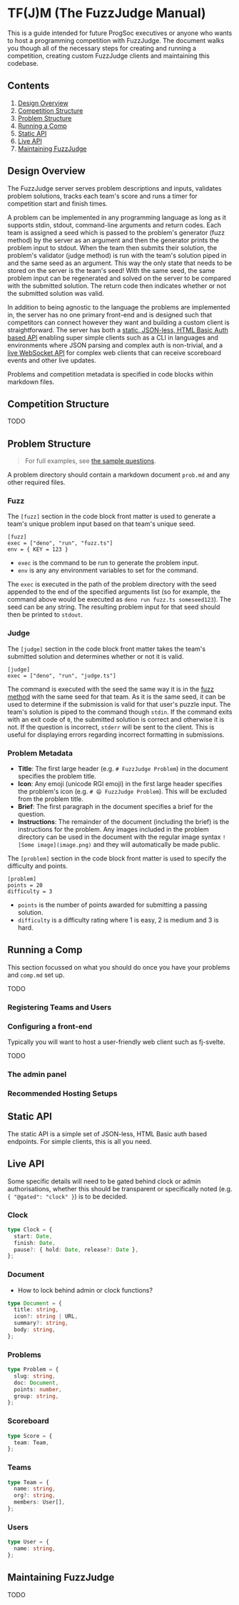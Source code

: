 # TF(J)M (The FuzzJudge Manual)
This is a guide intended for future ProgSoc executives or anyone who wants to host a programming competition with FuzzJudge. The document walks you though all of the necessary steps for creating and running a competition, creating custom FuzzJudge clients and maintaining this codebase.

## Contents
1. [Design Overview](#design-overview)
1. [Competition Structure](#running-a-competition)
1. [Problem Structure](#problem-structure)
1. [Running a Comp](#running-a-comp)
1. [Static API](#static-api)
1. [Live API](#live-api)
1. [Maintaining FuzzJudge](#maintaining-fuzzjudge)

## Design Overview
The FuzzJudge server serves problem descriptions and inputs, validates problem solutions, tracks each team's score and runs a timer for competition start and finish times.

A problem can be implemented in any programming language as long as it supports stdin, stdout, command-line arguments and return codes. Each team is assigned a seed which is passed to the problem's generator (fuzz method) by the server as an argument and then the generator prints the problem input to stdout. 
When the team then submits their solution, the problem's validator (judge method) is run with the team's solution piped in and the same seed as an argument. 
This way the only state that needs to be stored on the server is the team's seed! With the same seed, the same problem input can be regenerated and solved on the server to be compared with the submitted solution. The return code then indicates whether or not the submitted solution was valid.

In addition to being agnostic to the language the problems are implemented in, the server has no one primary front-end and is designed such that competitors can connect however they want and building a custom client is straightforward.
The server has both a [static, JSON-less, HTML Basic Auth based API](#static-api) enabling super simple clients such as a CLI in languages and environments where JSON parsing and complex auth is non-trivial, and a [live WebSocket API](#live-api) for complex web clients that can receive scoreboard events and other live updates.

Problems and competition metadata is specified in code blocks within markdown files. 

## Competition Structure

TODO

## Problem Structure
> For full examples, see [the sample questions](https://github.com/ProgSoc/FuzzJudge/tree/main/sample).

A problem directory should contain a markdown document `prob.md` and any other required files.

### Fuzz

The `[fuzz]` section in the code block front matter is used to generate a team's unique problem input based on that team's unique seed.

```
[fuzz]
exec = ["deno", "run", "fuzz.ts"]
env = { KEY = 123 }
```

- `exec` is the command to be run to generate the problem input.
- `env` is any any environment variables to set for the command.

The `exec` is executed in the path of the problem directory with the seed appended to the end of the specified arguments list (so for example, the command above would be executed as `deno run fuzz.ts someseed123`). 
The seed can be any string. 
The resulting problem input for that seed should then be printed to `stdout`.

### Judge

The `[judge]` section in the code block front matter takes the team's submitted solution and determines whether or not it is valid.

```
[judge]
exec = ["deno", "run", "judge.ts"]
```

The command is executed with the seed the same way it is in the [fuzz method](#fuzz) with the same seed for that team. As it is the same seed, it can be used to determine if the submission is valid for that user's puzzle input. 
The team's solution is piped to the command though `stdin`. 
If the command exits with an exit code of `0`, the submitted solution is correct and otherwise it is not. If the question is incorrect, `stderr` will be sent to the client. This is useful for displaying errors regarding incorrect formatting in submissions.

### Problem Metadata

- **Title**: The first large header (e.g. `# FuzzJudge Problem`) in the document specifies the problem title.
- **Icon**: Any emoji (unicode RGI emoji) in the first large header specifies the problem's icon (e.g. `# 😄 FuzzJudge Problem`). This will be excluded from the problem title.
- **Brief**: The first paragraph in the document specifies a brief for the question.
- **Instructions**: The remainder of the document (including the brief) is the instructions for the problem. Any images included in the problem directory can be used in the document with the regular image syntax `![Some image](image.png)` and they will automatically be made public.

The `[problem]` section in the code block front matter is used to specify the difficulty and points.

```
[problem]
points = 20
difficulty = 3
```

- `points` is the number of points awarded for submitting a passing solution.
- `difficulty` is a difficulty rating where 1 is easy, 2 is medium and 3 is hard.

## Running a Comp
This section focussed on what you should do once you have your problems and `comp.md` set up.

TODO

### Registering Teams and Users

### Configuring a front-end
Typically you will want to host a user-friendly web client such as fj-svelte.

TODO

### The admin panel

### Recommended Hosting Setups


## Static API
The static API is a simple set of JSON-less, HTML Basic auth based endpoints. For simple clients, this is all you need.

## Live API

Some specific details will need to be gated behind clock or admin authorisations,
whether this should be transparent or specifically noted (e.g. `{ "@gated": "clock" }`) is to be decided.

### Clock

```ts
type Clock = {
  start: Date,
  finish: Date,
  pause?: { hold: Date, release?: Date },
};
```

### Document

* How to lock behind admin or clock functions?

```ts
type Document = {
  title: string,
  icon?: string | URL,
  summary?: string,
  body: string,
};
```

### Problems

```ts
type Problem = {
  slug: string,
  doc: Document,
  points: number,
  group: string,
};
```

### Scoreboard

```ts
type Score = {
  team: Team,
};
```

### Teams

```ts
type Team = {
  name: string,
  org?: string,
  members: User[],
};
```

### Users

```ts
type User = {
  name: string,
};
```

## Maintaining FuzzJudge

TODO
